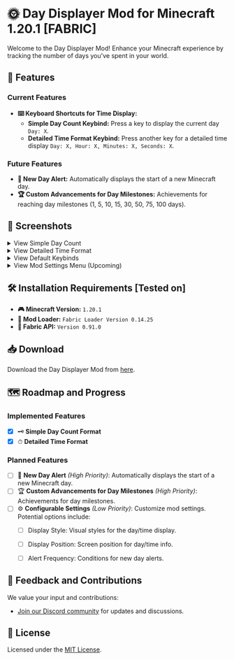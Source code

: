 # 🌞 Day Displayer Mod for Minecraft 1.20.1 [FABRIC]

Welcome to the Day Displayer Mod! Enhance your Minecraft experience by tracking the number of days you've spent in your world.

## 🌟 Features

### Current Features
- **⌨️ Keyboard Shortcuts for Time Display:**
  - **Simple Day Count Keybind:** Press a key to display the current day `Day: X`.
  - **Detailed Time Format Keybind:** Press another key for a detailed time display `Day: X, Hour: X, Minutes: X, Seconds: X`.

### Future Features
- **🌅 New Day Alert:** Automatically displays the start of a new Minecraft day.
- **🏆 Custom Advancements for Day Milestones:** Achievements for reaching day milestones (1, 5, 10, 15, 30, 50, 75, 100 days).

## 📸 Screenshots

<details>
  <summary>View Simple Day Count</summary>
  
  ![Simple Day Count](https://github.com/Cerulean-Code/daydisplayer/blob/master/Screenshots/simple_display.png)
</details>

<details>
  <summary>View Detailed Time Format</summary>
  
  ![Detailed Time Format](https://github.com/Cerulean-Code/daydisplayer/blob/master/Screenshots/detailed_display.png)
</details>

<details>
  <summary>View Default Keybinds</summary>
  
  ![Default keybinds](https://github.com/Cerulean-Code/daydisplayer/blob/master/Screenshots/keybinds.png)
</details>

<details>
  <summary>View Mod Settings Menu (Upcoming)</summary>
  
  _This feature is planned and screenshots will be available upon implementation._
</details>

## 🛠 Installation Requirements [Tested on]

- **🎮 Minecraft Version:** `1.20.1`
- **🧩 Mod Loader:** `Fabric Loader Version 0.14.25`
- **🔧 Fabric API:** `Version 0.91.0`


## 📥 Download

Download the Day Displayer Mod from [here](https://github.com/Cerulean-Code/daydisplayer/releases).

## 🗺 Roadmap and Progress

### Implemented Features
- [x] 🗝 **Simple Day Count Format**
- [x] ⏱ **Detailed Time Format**

### Planned Features
- [ ] 🌅 **New Day Alert** *(High Priority)*: Automatically displays the start of a new Minecraft day.
- [ ] 🏆 **Custom Advancements for Day Milestones** *(High Priority)*: Achievements for day milestones.
- [ ] ⚙️ **Configurable Settings** *(Low Priority)*: Customize mod settings. Potential options include:
  - [ ] Display Style: Visual styles for the day/time display.
  - [ ] Display Position: Screen position for day/time info.
  - [ ] Alert Frequency: Conditions for new day alerts.


## 💬 Feedback and Contributions

We value your input and contributions:
- [Join our Discord community](https://discord.gg/kjV44gHjhC) for updates and discussions.

## 📜 License

Licensed under the [MIT License](https://mit-license.org/).

